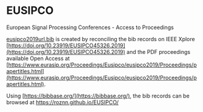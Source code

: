 # EUSIPCO
European Signal Processing Conferences - Access to Proceedings

[eusipco2019url.bib](eusipco2019url.bib) is created by reconciling the bib records on IEEE Xplore [https://doi.org/10.23919/EUSIPCO45326.2019](https://doi.org/10.23919/EUSIPCO45326.2019) and the PDF proceedings available Open Access at [https://www.eurasip.org/Proceedings/Eusipco/eusipco2019/Proceedings/papertitles.html](https://www.eurasip.org/Proceedings/Eusipco/eusipco2019/Proceedings/papertitles.html).

Using [https://bibbase.org/](https://bibbase.org/), the bib records can be browsed at  https://roznn.github.io/EUSIPCO/
